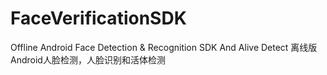 # FaceVerificationSDK
Offline Android Face Detection &amp; Recognition SDK And Alive Detect 离线版Android人脸检测，人脸识别和活体检测

